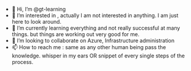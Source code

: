 - 👋 Hi, I’m @gt-learning
- 👀 I’m interested in , actually I am not interested in anything. I am just here to look around. 
- 🌱 I’m currently learning everything and not really successful at many things. but things are working out very good for me. 
- 💞️ I’m looking to collaborate on Azure, Infrastructure administration
- 📫 How to reach me : same as any other human being pass the knowledge. whisper in my ears OR snippet of every single steps of the process. 

<!---
gt-learning/gt-learning is a ✨ special ✨ repository because its `README.md` (this file) appears on your GitHub profile.
You can click the Preview link to take a look at your changes.
--->
